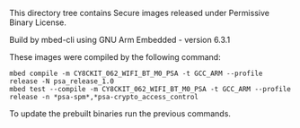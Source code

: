 
This directory tree contains Secure images released under Permissive Binary License.

Build by mbed-cli using GNU Arm Embedded - version 6.3.1

These images were compiled by the following command:

```
mbed compile -m CY8CKIT_062_WIFI_BT_M0_PSA -t GCC_ARM --profile release -N psa_release_1.0
mbed test --compile -m CY8CKIT_062_WIFI_BT_M0_PSA -t GCC_ARM --profile release -n *psa-spm*,*psa-crypto_access_control
```

To update the prebuilt binaries run the previous commands.
